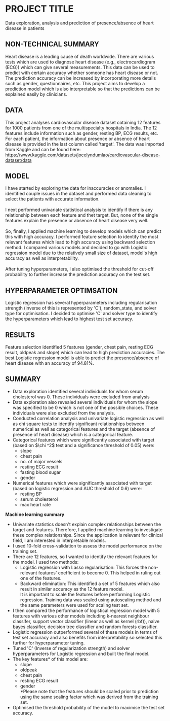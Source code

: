 # PROJECT TITLE
Data exploration, analysis and prediction of presence/absence of heart disease in patients

## NON-TECHNICAL SUMMARY
Heart disease is a leading cause of death worldwide. There are various tests which are used to diagnose heart disease (e.g., electrocardiogram (ECG)) which can give several measurements. This data can be used to predict with certain accuracy whether someone has heart disease or not. The prediction accuracy can be increased by incorporating more details such as gender, questionnaires, etc. This project aims to develop a prediction model which is also interpretable so that the predictions can be explained easily by clinicians. 

## DATA
This project analyses cardiovascular disease dataset cotaining 12 features for 1000 patients from one of the multispecialty hospitals in India. The 12 features include information such as gender, resting BP, ECG results, etc. For each patient, the information about presence or absence of heart disease is provided in the last column called 'target'. 
The data was imported from Kaggle and can be found here: https://www.kaggle.com/datasets/jocelyndumlao/cardiovascular-disease-dataset/data

## MODEL 
I have started by exploring the data for inaccuracies or anomalies. I identified couple issues in the dataset and performed data cleaning to select the patients with accurate information. <BR><BR>
I next performed univariate statistical analysis to identify if there is any relationship between each feature and thet target. But, none of the single features explain the presence or absence of heart disease very well. <BR><BR>
So, finally, I applied machine learning to develop models which can predict this with high accuracy. I performed feature selection to identify the most relevant features which lead to high accuracy using backward selection method. I compared various models and decided to go with Logistic regression model due to the relatively small size of dataset, model's high accuracy as well as interpretability. <BR><BR>
After tuning hyperparameters, I also optimised the threshold for cut-off probability to further increase the prediction accuracy on the test set. 

## HYPERPARAMETER OPTIMSATION
Logistic regression has several hyperparameters including regularisation strength (inverse of this is represented by 'C'), random_state, and solver type for optimisation. I decided to optimise 'C' and solver type to identify the hyperparameters which lead to highest test set accuracy. 

## RESULTS
Feature selection identified 5 features (gender, chest pain, resting ECG result, oldpeak and slope) which can lead to high prediction accuracies. The best Logistic regression model is able to predict the presence/absence of heart disease with an accuracy of 94.81%. 

## SUMMARY
<ul>
    <li>Data exploration identified several individuals for whom serum cholesterol was 0. These individuals were excluded from analysis</li>
    <li>Data exploration also revealed several individuals for whom the slope was specified to be 0 which is not one of the possible choices. These individuals were also excluded from the analysis.</li>
    <li>Conducted correlation analysis and univariate logistic regression as well as chi square tests to identify significant relationships between numerical as well as categorical features and the target (absence of presence of heart disease) which is a categorical feature. </li>
    <li>Categorical features which were significantly associated with target (based on $\chi ^2$ test and a significance threshold of 0.05) were:
        <ul>
            <li> slope </li>
            <li> chest pain </li>
            <li> no. of major vessels </li>
            <li> resting ECG result </li>
            <li> fasting blood sugar </li>
            <li> gender </li>
        </ul>
    </li>
    <li> Numerical features which were significantly associated with target (based on logistic regression and AUC threshold of 0.6) were: <ul>
        <li>resting BP</li>
        <li>serum cholesterol</li>
        <li>max heart rate</li>
        </ul>
    </li>
    </ul>
<b>Machine learning summary</b>
    <ul>
    <li>Univariate statistics doesn't explain complex relationships between the target and features. Therefore, I applied machine learning to investigate these complex relationships. Since the application is relevant for clinical field, I am interested in interpretable models. </li>
    <li>I used 10-fold cross-validation to assess the model performance on the training set.</li>
    <li>There are 12 features, so I wanted to identify the relevant features for the model. I used two methods: <ul>
        <li> Logistic regression with Lasso regularisation: This forces the non-relevant features' coefficient to become 0. This helped in ruling out one of the features. </li>
        <li> Backward elimination: This identified a set of 5 features which also result in similar accuracy as the 12 feature model. </li>
        It is important to scale the features before performing Logistic regression. Training data was scaled using autoscaling method and the same parameters were used for scaling test set.</ul>
        <li> I then compared the performance of logistical regression model with 5 features with various other models including k-nearest neighbour classifer, support vector classifier (linear as well as kernel (rbf)), naive bayes classifier, decision tree classifier and random forests classifier. </li>
    <li>Logistic regression outperformed several of these models in terms of test set accuracy and also benefits from interpretability so selected this further for hyperparameter tuning.</li>
        <li> Tuned 'C' (Inverse of regularization strength) and solver hyperparameters for Logistic regression and built the final model. </li>
        <li> The key features* of this model are: 
            <ul>
                <li>slope</li>
                <li>oldpeak</li>
                <li>chest pain</li>
                <li>resting ECG result</li>
                <li>gender</li>
                *Please note that the features should be scaled prior to prediction using the same scaling factor which was derived from the training set.
            </ul>
        </li>  
    <li> Optimised the threshold probability of the model to maximise the test set accuracy. </li>
    </ul>

